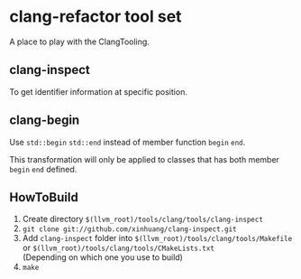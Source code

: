 # clang-refactor tool set

A place to play with the ClangTooling.

## clang-inspect

To get identifier information at specific position.

## clang-begin

Use `std::begin` `std::end` instead of member function `begin` `end`.

This transformation will only be applied to classes that has both member `begin` `end` defined.

## HowToBuild

1. Create directory `$(llvm_root)/tools/clang/tools/clang-inspect`
2. `git clone git://github.com/xinhuang/clang-inspect.git`
3. Add `clang-inspect` folder into `$(llvm_root)/tools/clang/tools/Makefile` 
   or `$(llvm_root)/tools/clang/tools/CMakeLists.txt`   
   (Depending on which one you use to build)
4. `make`

